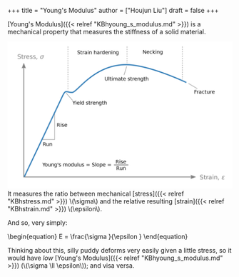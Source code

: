 +++
title = "Young's Modulus"
author = ["Houjun Liu"]
draft = false
+++

[Young's Modulus]({{< relref "KBhyoung_s_modulus.md" >}}) is a mechanical property that measures the stiffness of a solid material.

![](/ox-hugo/2022-09-05_22-27-31_screenshot.png)
It measures the ratio between mechanical [stress]({{< relref "KBhstress.md" >}}) \\(\sigma\\) and the relative resulting [strain]({{< relref "KBhstrain.md" >}}) \\(\epsilon\\).

And so, very simply:

\begin{equation}
E = \frac{\sigma }{\epsilon }
\end{equation}

Thinking about this, silly puddy deforms very easily given a little stress, so it would have _low_ [Young's Modulus]({{< relref "KBhyoung_s_modulus.md" >}}) (\\(\sigma \ll \epsilon\\)); and visa versa.
